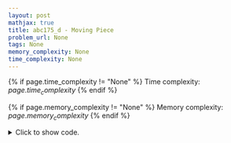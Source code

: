 ```yaml
---
layout: post
mathjax: true
title: abc175_d - Moving Piece
problem_url: None
tags: None
memory_complexity: None
time_complexity: None
---
```




{% if page.time_complexity != "None" %}
Time complexity: ${{ page.time_complexity }}$
{% endif %}

{% if page.memory_complexity != "None" %}
Memory complexity: ${{ page.memory_complexity }}$
{% endif %}

<details>
<summary>
<p style="display:inline">Click to show code.</p>
</summary>
```cpp
{% raw %}
using namespace std;
using ll = long long;
int const NMAX = 3000 + 5;
ll const INF = 1e16;
ll n, m, k, dp[NMAX][NMAX][4], v[NMAX][NMAX];
ll solve(void)
{
    for (int c = 1; c <= m; ++c)
        fill(dp[0][c], dp[0][c] + 4, -INF);
    for (int r = 1; r <= n; ++r)
        fill(dp[r][0], dp[r][0] + 4, -INF);
    fill(dp[1][0], dp[1][0] + 4, 0);
    fill(dp[0][1], dp[0][1] + 4, 0);
    for (int r = 1; r <= n; ++r)
    {
        for (int c = 1; c <= m; ++c)
        {
            for (int cap = 0; cap <= 3; ++cap)
            {
                auto &ans = dp[r][c][cap];
                ans = max(dp[r - 1][c][3], dp[r][c - 1][cap]);
                if (cap > 0)
                {
                    ans = max({ans,
                               dp[r - 1][c][3] + v[r][c],
                               dp[r][c - 1][cap - 1] + v[r][c]});
                }
            }
        }
    }
    return *max_element(dp[n][m], dp[n][m] + 4);
}
int main(void)
{
    int ri, ci;
    cin >> n >> m >> k;
    for (int i = 1; i <= k; ++i)
    {
        cin >> ri >> ci;
        cin >> v[ri][ci];
    }
    cout << solve() << endl;
    return 0;
}

{% endraw %}
```
</details>

